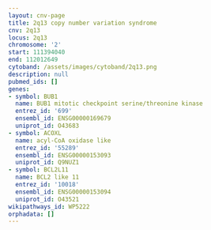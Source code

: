 ```yaml
---
layout: cnv-page
title: 2q13 copy number variation syndrome
cnv: 2q13
locus: 2q13
chromosome: '2'
start: 111394040
end: 112012649
cytoband: /assets/images/cytoband/2q13.png
description: null
pubmed_ids: []
genes:
- symbol: BUB1
  name: BUB1 mitotic checkpoint serine/threonine kinase
  entrez_id: '699'
  ensembl_id: ENSG00000169679
  uniprot_id: O43683
- symbol: ACOXL
  name: acyl-CoA oxidase like
  entrez_id: '55289'
  ensembl_id: ENSG00000153093
  uniprot_id: Q9NUZ1
- symbol: BCL2L11
  name: BCL2 like 11
  entrez_id: '10018'
  ensembl_id: ENSG00000153094
  uniprot_id: O43521
wikipathways_id: WP5222
orphadata: []
---
```

